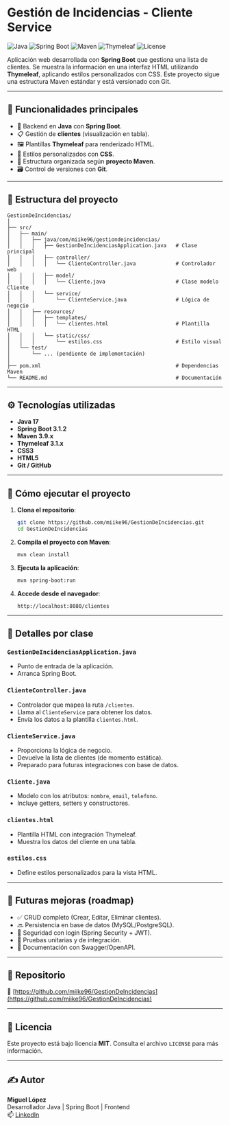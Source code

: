 # Gestión de Incidencias - Cliente Service

![Java](https://img.shields.io/badge/Java-17-blue.svg)
![Spring Boot](https://img.shields.io/badge/Spring%20Boot-3.1.2-brightgreen)
![Maven](https://img.shields.io/badge/Maven-3.9.6-orange)
![Thymeleaf](https://img.shields.io/badge/Thymeleaf-3.1.1.RELEASE-blueviolet)
![License](https://img.shields.io/badge/License-MIT-lightgrey)

Aplicación web desarrollada con **Spring Boot** que gestiona una lista de clientes. Se muestra la información en una interfaz HTML utilizando **Thymeleaf**, aplicando estilos personalizados con CSS. Este proyecto sigue una estructura Maven estándar y está versionado con Git.

---

## 📌 Funcionalidades principales

- 🧠 Backend en **Java** con **Spring Boot**.
- 📋 Gestión de **clientes** (visualización en tabla).
- 🖼️ Plantillas **Thymeleaf** para renderizado HTML.
- 🎨 Estilos personalizados con **CSS**.
- 📁 Estructura organizada según **proyecto Maven**.
- 🗃️ Control de versiones con **Git**.

---

## 📂 Estructura del proyecto

```
GestionDeIncidencias/
│
├── src/
│   ├── main/
│   │   ├── java/com/miike96/gestiondeincidencias/
│   │   │   ├── GestionDeIncidenciasApplication.java   # Clase principal
│   │   │   ├── controller/
│   │   │   │   └── ClienteController.java             # Controlador web
│   │   │   ├── model/
│   │   │   │   └── Cliente.java                       # Clase modelo Cliente
│   │   │   └── service/
│   │   │       └── ClienteService.java                # Lógica de negocio
│   │   ├── resources/
│   │   │   ├── templates/
│   │   │   │   └── clientes.html                      # Plantilla HTML
│   │   │   └── static/css/
│   │   │       └── estilos.css                        # Estilo visual
│   └── test/
│       └── ... (pendiente de implementación)
│
├── pom.xml                                            # Dependencias Maven
└── README.md                                          # Documentación
```

---

## ⚙️ Tecnologías utilizadas

- **Java 17**
- **Spring Boot 3.1.2**
- **Maven 3.9.x**
- **Thymeleaf 3.1.x**
- **CSS3**
- **HTML5**
- **Git / GitHub**

---

## 🚀 Cómo ejecutar el proyecto

1. **Clona el repositorio**:

   ```bash
   git clone https://github.com/miike96/GestionDeIncidencias.git
   cd GestionDeIncidencias
   ```

2. **Compila el proyecto con Maven**:

   ```bash
   mvn clean install
   ```

3. **Ejecuta la aplicación**:

   ```bash
   mvn spring-boot:run
   ```

4. **Accede desde el navegador**:

   ```
   http://localhost:8080/clientes
   ```

---

## 🧩 Detalles por clase

### `GestionDeIncidenciasApplication.java`
- Punto de entrada de la aplicación.
- Arranca Spring Boot.

### `ClienteController.java`
- Controlador que mapea la ruta `/clientes`.
- Llama al `ClienteService` para obtener los datos.
- Envía los datos a la plantilla `clientes.html`.

### `ClienteService.java`
- Proporciona la lógica de negocio.
- Devuelve la lista de clientes (de momento estática).
- Preparado para futuras integraciones con base de datos.

### `Cliente.java`
- Modelo con los atributos: `nombre`, `email`, `telefono`.
- Incluye getters, setters y constructores.

### `clientes.html`
- Plantilla HTML con integración Thymeleaf.
- Muestra los datos del cliente en una tabla.

### `estilos.css`
- Define estilos personalizados para la vista HTML.

---

## 🧱 Futuras mejoras (roadmap)

- ✅ CRUD completo (Crear, Editar, Eliminar clientes).
- 🔜 Persistencia en base de datos (MySQL/PostgreSQL).
- 🔐 Seguridad con login (Spring Security + JWT).
- 🧪 Pruebas unitarias y de integración.
- 📄 Documentación con Swagger/OpenAPI.

---

## 📌 Repositorio

🔗 [https://github.com/miike96/GestionDeIncidencias](https://github.com/miike96/GestionDeIncidencias)

---

## 📜 Licencia

Este proyecto está bajo licencia **MIT**. Consulta el archivo `LICENSE` para más información.

---

## ✍️ Autor

**Miguel López**  
Desarrollador Java | Spring Boot | Frontend  
📫 [LinkedIn](https://www.linkedin.com/in/miguel-l%C3%B3pez-rodr%C3%ADguez-365710185/)
